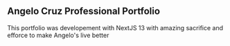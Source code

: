 ## Angelo Cruz Professional Portfolio
This portfolio was developement with NextJS 13 with amazing sacrifice and efforce to
make Angelo's live better
